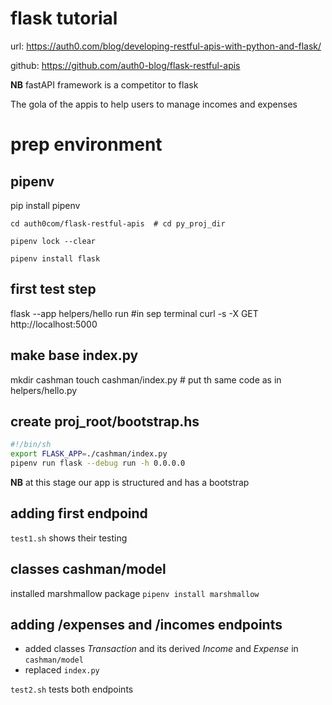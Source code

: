 # flask tutorial
url: https://auth0.com/blog/developing-restful-apis-with-python-and-flask/

github: https://github.com/auth0-blog/flask-restful-apis

**NB** fastAPI framework is a competitor to flask

The gola of the appis to help users to manage incomes and expenses

# prep environment



## pipenv

pip install pipenv

```
cd auth0com/flask-restful-apis  # cd py_proj_dir

pipenv lock --clear

pipenv install flask

```

## first test step
 flask --app helpers/hello run
#in sep terminal
curl -s -X GET http://localhost:5000


## make base index.py
mkdir cashman
touch cashman/index.py  # put th same code as in helpers/hello.py


## create proj_root/bootstrap.hs
```sh
#!/bin/sh
export FLASK_APP=./cashman/index.py
pipenv run flask --debug run -h 0.0.0.0
```

**NB** at this stage our app is structured and has a bootstrap


## adding first endpoind

`test1.sh` shows their testing

## classes cashman/model
installed marshmallow package `pipenv install marshmallow`


## adding /expenses and /incomes endpoints
- added classes *Transaction* and its derived *Income* and *Expense*  in `cashman/model`
- replaced `index.py`
  
`test2.sh` tests both endpoints


